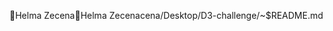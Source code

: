 Helma Zecena                                          H e l m a   Z e c e n a   c e n a / D e s k t o p / D 3 - c h a l l e n g e / ~ $ R E A D M E . m d       